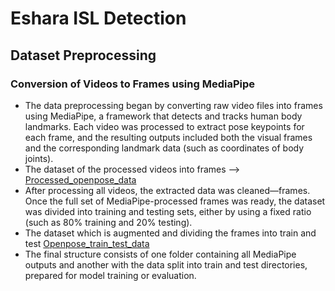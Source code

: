 # Eshara ISL Detection
## Dataset Preprocessing
### Conversion of Videos to Frames using MediaPipe
* The data preprocessing began by converting raw video files into frames using MediaPipe, a framework that detects and tracks human body landmarks. Each video was processed to extract pose keypoints for each frame, and the resulting outputs included both the visual frames and the corresponding landmark data (such as coordinates of body joints).
* The dataset of the processed videos into frames --> [Processed_openpose_data](https://drive.google.com/drive/folders/13FuZXt5sr-hpp905mR52lvCO2rxe-5u9?usp=sharing)
* After processing all videos, the extracted data was cleaned—frames. Once the full set of MediaPipe-processed frames was ready, the dataset was divided into training and testing sets, either by using a fixed ratio (such as 80% training and 20% testing).
* The dataset which is augmented and dividing the frames into train and test
[Openpose_train_test_data](https://drive.google.com/drive/folders/1MCpPj-6nEi5hnlIywrONSZ7Z9GQ5Tbe7?usp=sharing)
* The final structure consists of one folder containing all MediaPipe outputs and another with the data split into train and test directories, prepared for model training or evaluation.
